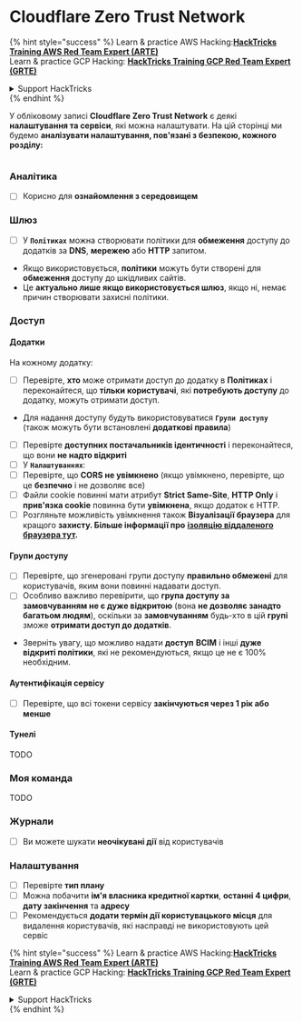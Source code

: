 # Cloudflare Zero Trust Network

{% hint style="success" %}
Learn & practice AWS Hacking:<img src="../../.gitbook/assets/image (1).png" alt="" data-size="line">[**HackTricks Training AWS Red Team Expert (ARTE)**](https://training.hacktricks.xyz/courses/arte)<img src="../../.gitbook/assets/image (1).png" alt="" data-size="line">\
Learn & practice GCP Hacking: <img src="../../.gitbook/assets/image (2).png" alt="" data-size="line">[**HackTricks Training GCP Red Team Expert (GRTE)**<img src="../../.gitbook/assets/image (2).png" alt="" data-size="line">](https://training.hacktricks.xyz/courses/grte)

<details>

<summary>Support HackTricks</summary>

* Check the [**subscription plans**](https://github.com/sponsors/carlospolop)!
* **Join the** 💬 [**Discord group**](https://discord.gg/hRep4RUj7f) or the [**telegram group**](https://t.me/peass) or **follow** us on **Twitter** 🐦 [**@hacktricks\_live**](https://twitter.com/hacktricks\_live)**.**
* **Share hacking tricks by submitting PRs to the** [**HackTricks**](https://github.com/carlospolop/hacktricks) and [**HackTricks Cloud**](https://github.com/carlospolop/hacktricks-cloud) github repos.

</details>
{% endhint %}

У обліковому записі **Cloudflare Zero Trust Network** є деякі **налаштування та сервіси**, які можна налаштувати. На цій сторінці ми будемо **аналізувати налаштування, пов'язані з безпекою, кожного розділу:**

<figure><img src="../../.gitbook/assets/image (206).png" alt=""><figcaption></figcaption></figure>

### Аналітика

* [ ] Корисно для **ознайомлення з середовищем**

### **Шлюз**

* [ ] У **`Політиках`** можна створювати політики для **обмеження** доступу до додатків за **DNS**, **мережею** або **HTTP** запитом.
* Якщо використовується, **політики** можуть бути створені для **обмеження** доступу до шкідливих сайтів.
* Це **актуально лише якщо використовується шлюз**, якщо ні, немає причин створювати захисні політики.

### Доступ

#### Додатки

На кожному додатку:

* [ ] Перевірте, **хто** може отримати доступ до додатку в **Політиках** і переконайтеся, що **тільки** **користувачі**, які **потребують доступу** до додатку, можуть отримати доступ.
* Для надання доступу будуть використовуватися **`Групи доступу`** (також можуть бути встановлені **додаткові правила**)
* [ ] Перевірте **доступних постачальників ідентичності** і переконайтеся, що вони **не надто відкриті**
* [ ] У **`Налаштуваннях`**:
* [ ] Перевірте, що **CORS не увімкнено** (якщо увімкнено, перевірте, що це **безпечно** і не дозволяє все)
* [ ] Файли cookie повинні мати атрибут **Strict Same-Site**, **HTTP Only** і **прив'язка cookie** повинна бути **увімкнена**, якщо додаток є HTTP.
* [ ] Розгляньте можливість увімкнення також **Візуалізації браузера** для кращого **захисту. Більше інформації про** [**ізоляцію віддаленого браузера тут**](https://blog.cloudflare.com/cloudflare-and-remote-browser-isolation/)**.**

#### **Групи доступу**

* [ ] Перевірте, що згенеровані групи доступу **правильно обмежені** для користувачів, яким вони повинні надавати доступ.
* [ ] Особливо важливо перевірити, що **група доступу за замовчуванням не є дуже відкритою** (вона **не дозволяє занадто багатьом людям**), оскільки за **замовчуванням** будь-хто в цій **групі** зможе **отримати доступ до додатків**.
* Зверніть увагу, що можливо надати **доступ** **ВСІМ** і інші **дуже відкриті політики**, які не рекомендуються, якщо це не є 100% необхідним.

#### Аутентифікація сервісу

* [ ] Перевірте, що всі токени сервісу **закінчуються через 1 рік або менше**

#### Тунелі

TODO

### Моя команда

TODO

### Журнали

* [ ] Ви можете шукати **неочікувані дії** від користувачів

### Налаштування

* [ ] Перевірте **тип плану**
* [ ] Можна побачити **ім'я власника кредитної картки**, **останні 4 цифри**, **дату закінчення** та **адресу**
* [ ] Рекомендується **додати термін дії користувацького місця** для видалення користувачів, які насправді не використовують цей сервіс

{% hint style="success" %}
Learn & practice AWS Hacking:<img src="../../.gitbook/assets/image (1).png" alt="" data-size="line">[**HackTricks Training AWS Red Team Expert (ARTE)**](https://training.hacktricks.xyz/courses/arte)<img src="../../.gitbook/assets/image (1).png" alt="" data-size="line">\
Learn & practice GCP Hacking: <img src="../../.gitbook/assets/image (2).png" alt="" data-size="line">[**HackTricks Training GCP Red Team Expert (GRTE)**<img src="../../.gitbook/assets/image (2).png" alt="" data-size="line">](https://training.hacktricks.xyz/courses/grte)

<details>

<summary>Support HackTricks</summary>

* Check the [**subscription plans**](https://github.com/sponsors/carlospolop)!
* **Join the** 💬 [**Discord group**](https://discord.gg/hRep4RUj7f) or the [**telegram group**](https://t.me/peass) or **follow** us on **Twitter** 🐦 [**@hacktricks\_live**](https://twitter.com/hacktricks\_live)**.**
* **Share hacking tricks by submitting PRs to the** [**HackTricks**](https://github.com/carlospolop/hacktricks) and [**HackTricks Cloud**](https://github.com/carlospolop/hacktricks-cloud) github repos.

</details>
{% endhint %}
